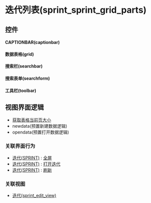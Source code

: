 # 迭代列表(sprint_sprint_grid_parts)  <!-- {docsify-ignore-all} -->



## 控件
#### CAPTIONBAR(captionbar)
#### 数据表格(grid)
#### 搜索栏(searchbar)
#### 搜索表单(searchform)
#### 工具栏(toolbar)

## 视图界面逻辑
  * [获取表格当前页大小](module/ProdMgmt/product/uilogic/get_table_size)
  * newdata(预置新建数据逻辑)
  * opendata(预置打开数据逻辑)


### 关联界面行为
  * [迭代(SPRINT)](module/ProjMgmt/sprint) : [全屏](module/ProjMgmt/sprint#界面行为)
  * [迭代(SPRINT)](module/ProjMgmt/sprint) : [打开迭代](module/ProjMgmt/sprint#界面行为)
  * [迭代(SPRINT)](module/ProjMgmt/sprint) : [刷新](module/ProjMgmt/sprint#界面行为)

### 关联视图
  * [迭代(sprint_edit_view)](app/view/sprint_edit_view)

<script>
 const { createApp } = Vue
  createApp({
    data() {
      return {

      }
    }
  }).use(ElementPlus).mount('#app')
</script>